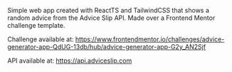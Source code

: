 Simple web app created with ReactTS and TailwindCSS that shows a random advice from the Advice Slip API. Made over a Frontend Mentor challenge template.

Challenge available at: https://www.frontendmentor.io/challenges/advice-generator-app-QdUG-13db/hub/advice-generator-app-G2y_AN2Sjf

API available at: https://api.adviceslip.com